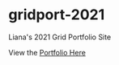 # gridport-2021
Liana's 2021 Grid Portfolio Site

 View the [Portfolio Here](https://liana-gridport-2021.netlify.app/)